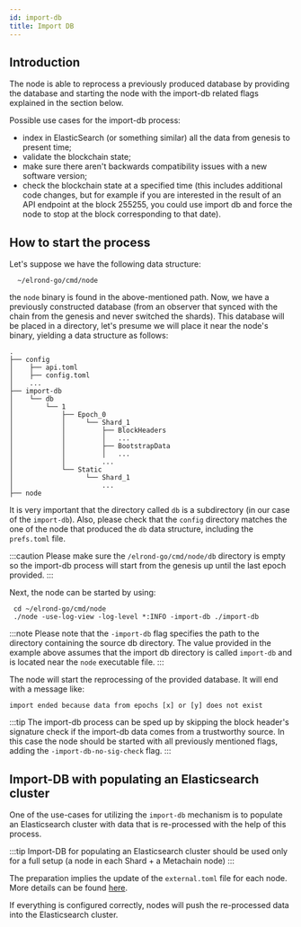 ```yaml
---
id: import-db
title: Import DB
---
```


## Introduction

The node is able to reprocess a previously produced database by providing the database and starting
the node with the import-db related flags explained in the section below.

Possible use cases for the import-db process:

- index in ElasticSearch (or something similar) all the data from genesis to present time;
- validate the blockchain state;
- make sure there aren't backwards compatibility issues with a new software version;
- check the blockchain state at a specified time (this includes additional code changes, but for example if you are
  interested in the result of an API endpoint at the block 255255, you could use import db and force the node to stop
  at the block corresponding to that date).

## How to start the process

Let's suppose we have the following data structure:

```
  ~/elrond-go/cmd/node
```

the `node` binary is found in the above-mentioned path.
Now, we have a previously constructed database (from an observer that synced with the chain from the
genesis and never switched the shards). This database will be placed in a directory, let's presume
we will place it near the node's binary, yielding a data structure as follows:

```
.
├── config
│    ├── api.toml
│    ├── config.toml
│    ...
├── import-db
│    └── db
│        └── 1
│            ├── Epoch_0
│            │     └── Shard_1
│            │         ├── BlockHeaders
│            │         │   ...
│            │         ├── BootstrapData
│            │         │   ...
│            │         ...
│            └── Static
│                  └── Shard_1
│                      ...
├── node
```

It is very important that the directory called `db` is a subdirectory (in our case of the `import-db`).
Also, please check that the `config` directory matches the one of the node that produced the `db` data
structure, including the `prefs.toml` file.

:::caution
Please make sure the `/elrond-go/cmd/node/db` directory is empty so the import-db process will start
from the genesis up until the last epoch provided.
:::

Next, the node can be started by using:

```
 cd ~/elrond-go/cmd/node
 ./node -use-log-view -log-level *:INFO -import-db ./import-db
```

:::note
Please note that the `-import-db` flag specifies the path to the directory containing the source db directory. The value provided in the example above assumes that the import db directory is called `import-db` and is located near the `node` executable file.
:::

The node will start the reprocessing of the provided database. It will end with a message like:

```
import ended because data from epochs [x] or [y] does not exist
```

:::tip
The import-db process can be sped up by skipping the block header's signature check if the import-db data comes from a trustworthy source.
In this case the node should be started with all previously mentioned flags, adding the `-import-db-no-sig-check` flag.
:::

## Import-DB with populating an Elasticsearch cluster

One of the use-cases for utilizing the `import-db` mechanism is to populate an Elasticsearch cluster with data that is
re-processed with the help of this process.

:::tip
Import-DB for populating an Elasticsearch cluster should be used only for a full setup (a node in each Shard + a Metachain node)
:::

The preparation implies the update of the `external.toml` file for each node. More details can be found [here](/sdk-and-tools/elastic-search/#setup).

If everything is configured correctly, nodes will push the re-processed data into the Elasticsearch cluster.
